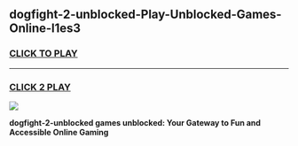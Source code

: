 
## dogfight-2-unblocked-Play-Unblocked-Games-Online-l1es3
<h3>
<a href="https://premium76.site?title=dogfight-2-unblocked&ref=25A">CLICK TO PLAY</a></h3>
<hr>

<h3>
<a href="https://premium76.site?title=dogfight-2-unblocked&ref=25A">CLICK 2 PLAY</a>
  
</h3>

<a href="https://premium76.site?title=dogfight-2-unblocked&ref=25A"><img src="https://clearcache.store/games.png"></a>


**dogfight-2-unblocked games unblocked: Your Gateway to Fun and Accessible Online Gaming**
